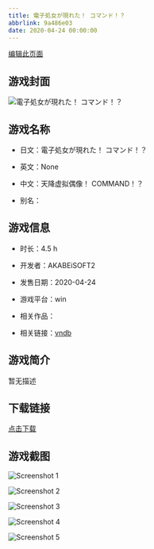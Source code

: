```yaml
---
title: 電子処女が現れた！ コマンド！？
abbrlink: 9a486e03
date: 2020-04-24 00:00:00
---
```

[编辑此页面](https://github.com/ACG-3/ADV3-source/blob/main/source/_posts/games/%E9%9B%BB%E5%AD%90%E5%87%A6%E5%A5%B3%E3%81%8C%E7%8F%BE%E3%82%8C%E3%81%9F%EF%BC%81%20%E3%82%B3%E3%83%9E%E3%83%B3%E3%83%89%EF%BC%81%EF%BC%9F.md)

## 游戏封面

![電子処女が現れた！ コマンド！？](https%3A//pan.timero.xyz/onedrive/img_lib_001/%E9%9B%BB%E5%AD%90%E5%87%A6%E5%A5%B3%E3%81%8C%E7%8F%BE%E3%82%8C%E3%81%9F%EF%BC%81%20%E3%82%B3%E3%83%9E%E3%83%B3%E3%83%89%EF%BC%81%EF%BC%9F_cover.avif)


## 游戏名称

- 日文：電子処女が現れた！ コマンド！？
- 英文：None
- 中文：天降虚拟偶像！ COMMAND！？

- 别名：


## 游戏信息

- 时长：4.5 h
- 开发者：AKABEiSOFT2
- 发售日期：2020-04-24
- 游戏平台：win
- 相关作品：

- 相关链接：[vndb](https://vndb.org/v27748)


## 游戏简介

暂无描述


## 下载链接

[点击下载](https://pan.timero.xyz/onedrive/adv_lib_001/%E9%9B%BB%E5%AD%90%E5%87%A6%E5%A5%B3%E3%81%8C%E7%8F%BE%E3%82%8C%E3%81%9F%EF%BC%81%20%E3%82%B3%E3%83%9E%E3%83%B3%E3%83%89%EF%BC%81%EF%BC%9F)


## 游戏截图


![Screenshot 1](https%3A//pan.timero.xyz/onedrive/img_lib_001/%E9%9B%BB%E5%AD%90%E5%87%A6%E5%A5%B3%E3%81%8C%E7%8F%BE%E3%82%8C%E3%81%9F%EF%BC%81%20%E3%82%B3%E3%83%9E%E3%83%B3%E3%83%89%EF%BC%81%EF%BC%9F_Screenshot_1.avif)

![Screenshot 2](https%3A//pan.timero.xyz/onedrive/img_lib_001/%E9%9B%BB%E5%AD%90%E5%87%A6%E5%A5%B3%E3%81%8C%E7%8F%BE%E3%82%8C%E3%81%9F%EF%BC%81%20%E3%82%B3%E3%83%9E%E3%83%B3%E3%83%89%EF%BC%81%EF%BC%9F_Screenshot_2.avif)

![Screenshot 3](https%3A//pan.timero.xyz/onedrive/img_lib_001/%E9%9B%BB%E5%AD%90%E5%87%A6%E5%A5%B3%E3%81%8C%E7%8F%BE%E3%82%8C%E3%81%9F%EF%BC%81%20%E3%82%B3%E3%83%9E%E3%83%B3%E3%83%89%EF%BC%81%EF%BC%9F_Screenshot_3.avif)

![Screenshot 4](https%3A//pan.timero.xyz/onedrive/img_lib_001/%E9%9B%BB%E5%AD%90%E5%87%A6%E5%A5%B3%E3%81%8C%E7%8F%BE%E3%82%8C%E3%81%9F%EF%BC%81%20%E3%82%B3%E3%83%9E%E3%83%B3%E3%83%89%EF%BC%81%EF%BC%9F_Screenshot_4.avif)

![Screenshot 5](https%3A//pan.timero.xyz/onedrive/img_lib_001/%E9%9B%BB%E5%AD%90%E5%87%A6%E5%A5%B3%E3%81%8C%E7%8F%BE%E3%82%8C%E3%81%9F%EF%BC%81%20%E3%82%B3%E3%83%9E%E3%83%B3%E3%83%89%EF%BC%81%EF%BC%9F_Screenshot_5.avif)


